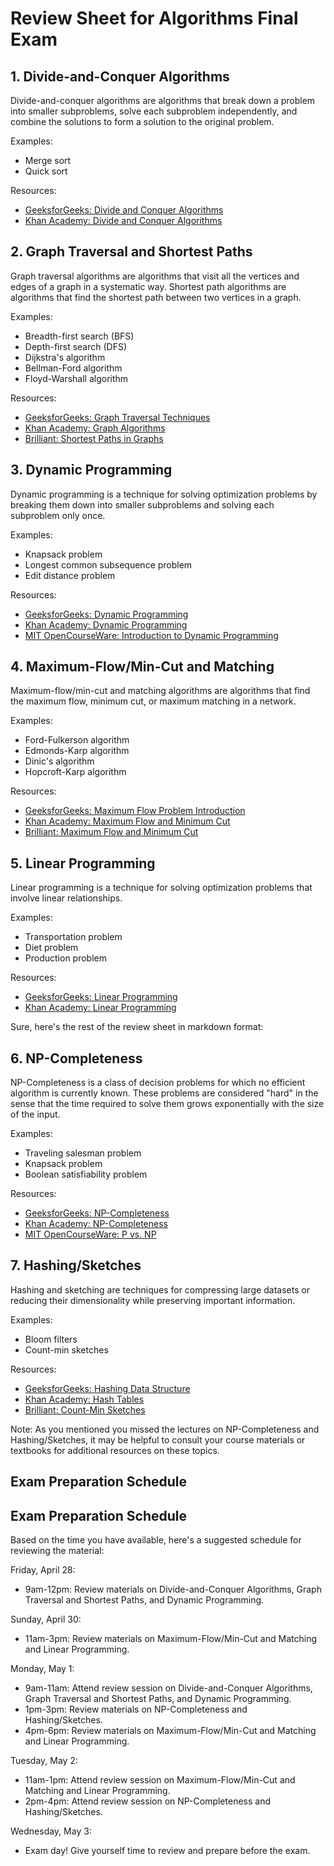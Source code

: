 # Review Sheet for Algorithms Final Exam

## 1. Divide-and-Conquer Algorithms

Divide-and-conquer algorithms are algorithms that break down a problem into smaller subproblems, solve each subproblem independently, and combine the solutions to form a solution to the original problem.

Examples:
- Merge sort
- Quick sort

Resources:
- [GeeksforGeeks: Divide and Conquer Algorithms](https://www.geeksforgeeks.org/divide-and-conquer-algorithm-introduction/)
- [Khan Academy: Divide and Conquer Algorithms](https://www.khanacademy.org/computing/computer-science/algorithms/merge-sort/a/divide-and-conquer-algorithms)

## 2. Graph Traversal and Shortest Paths

Graph traversal algorithms are algorithms that visit all the vertices and edges of a graph in a systematic way. Shortest path algorithms are algorithms that find the shortest path between two vertices in a graph.

Examples:
- Breadth-first search (BFS)
- Depth-first search (DFS)
- Dijkstra's algorithm
- Bellman-Ford algorithm
- Floyd-Warshall algorithm

Resources:
- [GeeksforGeeks: Graph Traversal Techniques](https://www.geeksforgeeks.org/graph-traversal-techniques/)
- [Khan Academy: Graph Algorithms](https://www.khanacademy.org/computing/computer-science/algorithms/graph-representation/a/representing-graphs)
- [Brilliant: Shortest Paths in Graphs](https://brilliant.org/wiki/shortest-paths-in-graphs/)

## 3. Dynamic Programming

Dynamic programming is a technique for solving optimization problems by breaking them down into smaller subproblems and solving each subproblem only once.

Examples:
- Knapsack problem
- Longest common subsequence problem
- Edit distance problem

Resources:
- [GeeksforGeeks: Dynamic Programming](https://www.geeksforgeeks.org/dynamic-programming/)
- [Khan Academy: Dynamic Programming](https://www.khanacademy.org/computing/computer-science/algorithms/dynamic-programming/a/dynamic-programming-overview)
- [MIT OpenCourseWare: Introduction to Dynamic Programming](https://ocw.mit.edu/courses/electrical-engineering-and-computer-science/6-006-introduction-to-algorithms-fall-2011/lecture-videos/MIT6_006F11_lec20.pdf)

## 4. Maximum-Flow/Min-Cut and Matching

Maximum-flow/min-cut and matching algorithms are algorithms that find the maximum flow, minimum cut, or maximum matching in a network.

Examples:
- Ford-Fulkerson algorithm
- Edmonds-Karp algorithm
- Dinic's algorithm
- Hopcroft-Karp algorithm

Resources:
- [GeeksforGeeks: Maximum Flow Problem Introduction](https://www.geeksforgeeks.org/max-flow-problem-introduction/)
- [Khan Academy: Maximum Flow and Minimum Cut](https://www.khanacademy.org/computing/computer-science/algorithms/flow-networks/a/maximum-flow-problems)
- [Brilliant: Maximum Flow and Minimum Cut](https://brilliant.org/wiki/maximum-flow-minimum-cut/)

## 5. Linear Programming

Linear programming is a technique for solving optimization problems that involve linear relationships.

Examples:
- Transportation problem
- Diet problem
- Production problem

Resources:
- [GeeksforGeeks: Linear Programming](https://www.geeksforgeeks.org/linear-programming/)
- [Khan Academy: Linear Programming](https://www.khanacademy.org/math/ap-calculus-ab/ab-applications-derivatives/)

Sure, here's the rest of the review sheet in markdown format:

## 6. NP-Completeness

NP-Completeness is a class of decision problems for which no efficient algorithm is currently known. These problems are considered "hard" in the sense that the time required to solve them grows exponentially with the size of the input.

Examples:
- Traveling salesman problem
- Knapsack problem
- Boolean satisfiability problem

Resources:
- [GeeksforGeeks: NP-Completeness](https://www.geeksforgeeks.org/np-completeness-set-1/)
- [Khan Academy: NP-Completeness](https://www.khanacademy.org/computing/computer-science/algorithms/np-completeness/a/np-completeness-introduction)
- [MIT OpenCourseWare: P vs. NP](https://ocw.mit.edu/courses/electrical-engineering-and-computer-science/6-045j-automata-computability-and-complexity-spring-2005/lecture-notes/lec22.pdf)

## 7. Hashing/Sketches

Hashing and sketching are techniques for compressing large datasets or reducing their dimensionality while preserving important information.

Examples:
- Bloom filters
- Count-min sketches

Resources:
- [GeeksforGeeks: Hashing Data Structure](https://www.geeksforgeeks.org/hashing-data-structure/)
- [Khan Academy: Hash Tables](https://www.khanacademy.org/computing/computer-science/algorithms/hash-tables/a/hash-tables)
- [Brilliant: Count-Min Sketches](https://brilliant.org/wiki/count-min-sketch/)

Note: As you mentioned you missed the lectures on NP-Completeness and Hashing/Sketches, it may be helpful to consult your course materials or textbooks for additional resources on these topics.

## Exam Preparation Schedule

## Exam Preparation Schedule

Based on the time you have available, here's a suggested schedule for reviewing the material:

Friday, April 28:
- 9am-12pm: Review materials on Divide-and-Conquer Algorithms, Graph Traversal and Shortest Paths, and Dynamic Programming.

Sunday, April 30:
- 11am-3pm: Review materials on Maximum-Flow/Min-Cut and Matching and Linear Programming.

Monday, May 1:
- 9am-11am: Attend review session on Divide-and-Conquer Algorithms, Graph Traversal and Shortest Paths, and Dynamic Programming.
- 1pm-3pm: Review materials on NP-Completeness and Hashing/Sketches.
- 4pm-6pm: Review materials on Maximum-Flow/Min-Cut and Matching and Linear Programming.

Tuesday, May 2:
- 11am-1pm: Attend review session on Maximum-Flow/Min-Cut and Matching and Linear Programming.
- 2pm-4pm: Attend review session on NP-Completeness and Hashing/Sketches.

Wednesday, May 3:
- Exam day! Give yourself time to review and prepare before the exam.
